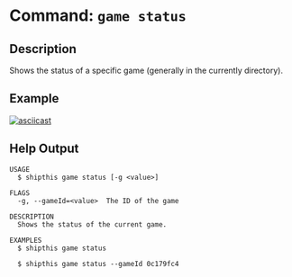 # Command: `game status`

## Description

Shows the status of a specific game (generally in the currently directory).

## Example

[![asciicast](https://asciinema.org/a/cv0VHq15A7aHklMM1QSgCnDYT.svg)](https://asciinema.org/a/cv0VHq15A7aHklMM1QSgCnDYT)

## Help Output

```
USAGE
  $ shipthis game status [-g <value>]

FLAGS
  -g, --gameId=<value>  The ID of the game

DESCRIPTION
  Shows the status of the current game.

EXAMPLES
  $ shipthis game status

  $ shipthis game status --gameId 0c179fc4
```